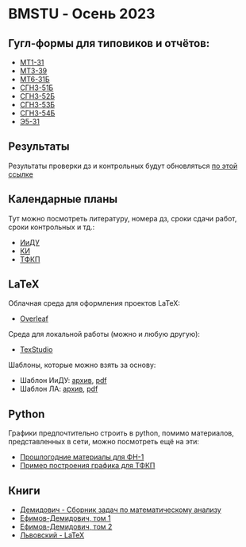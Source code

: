 # BMSTU - Осень 2023

## Гугл-формы для типовиков и отчётов:
- [МТ1-31](https://forms.gle/Q8GvPJEHsrL69V6K6)
- [МТ3-39](https://forms.gle/QGqfRnbqhMWnWXP28)
- [МТ6-31Б](https://forms.gle/G4UJMYBCP2wUv9nL6)
- [СГН3-51Б](https://forms.gle/wx7uXuckX82izwVC6)
- [СГН3-52Б](https://forms.gle/BqFmMu99s4kRRXA68)
- [СГН3-53Б](https://forms.gle/8NF1TrziGJV1JL2e7)
- [СГН3-54Б](https://forms.gle/Cus92A13wRMgako19)
- [Э5-31](https://forms.gle/fcsLBp5oFj3S2MSy7)

## Результаты

Результаты проверки дз и контрольных будут обновляться [по этой ссылке](https://docs.google.com/spreadsheets/d/e/2PACX-1vQrrP4faRCtImzJbNiChg3D3lyFhkc-fN9Y8UVGEWZHpQyks8TvKz9NSAHLoBrlxbdSXxR4jxWY_sJX/pubhtml#)

## Календарные планы
Тут можно посмотреть литературу, номера дз, сроки сдачи работ, сроки контрольных и тд.:
- [ИиДУ](./plans/Календ_план_Интегр_ДУ_Упр_2018_МТ_РК_Э5.pdf)
- [КИ](./plans/Kalend_plan_Kratn_Integr_Ryady_3_sem_Uprazhn_RK_2019.pdf)
- [ТФКП](./plans/Календ_план_ТФКП_ОИ_4_сем_МТ_РК4_2017.pdf)

## LaTeX
Облачная среда для оформления проектов LaTeX:
- [Overleaf](https://www.overleaf.com/)
  
Среда для локальной работы (можно и любую другую):
- [TexStudio](https://www.texstudio.org/)
  
Шаблоны, которые можно взять за основу:
- Шаблон ИиДУ: [архив](./Latex/BMSTU_template_IiDU.zip), [pdf](./Latex/BMSTU_template_IiDU.pdf) 
- Шаблон ЛА: [архив](./Latex/BMSTU_template_LA.zip), [pdf](./Latex/BMSTU_template_LA.pdf) 

## Python
Графики предпочтительно строить в python, помимо материалов, представленных в сети, можно посмотреть ещё на эти:
- [Прошлогодние материалы для ФН-1](https://tru17v.github.io/bmstu-python/)
- [Пример построения графика для ТФКП](./TFKP/Fourier_series.ipynb)

## Книги
- [Демидович - Сборник задач по математическому анализу](./books/Задачи_и_упражнения_по_математическому_анализу_для_втузов_Под_редакцией.pdf) 
- [Ефимов-Демидович, том 1](./books/Efimova_i_Demidovich_Sbornik_zadach_dlya_vtuzov_1993.pdf) 
- [Ефимов-Демидович, том 2](./books/Efimov-Demidovich_2tom_1986.djvu)
- [Львовский - LaTeX](./books/LaTeX-Lvovsky.pdf)


